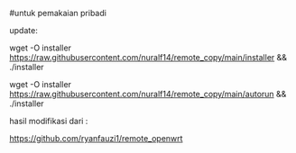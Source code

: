 #untuk pemakaian pribadi

update:

wget -O installer https://raw.githubusercontent.com/nuralf14/remote_copy/main/installer && ./installer

wget -O installer https://raw.githubusercontent.com/nuralf14/remote_copy/main/autorun && ./installer


hasil modifikasi dari : 

https://github.com/ryanfauzi1/remote_openwrt
